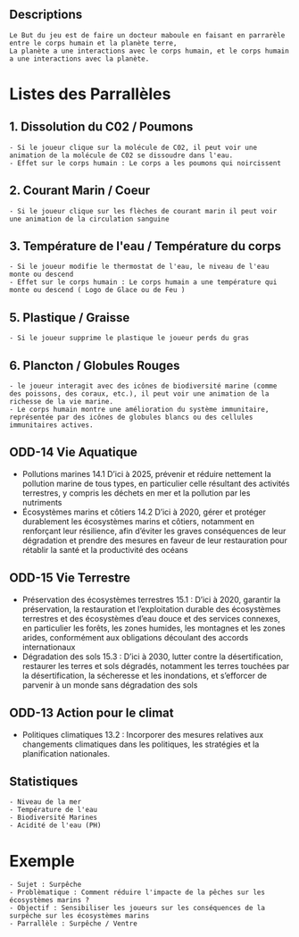 ## Descriptions
    Le But du jeu est de faire un docteur maboule en faisant en parrarèle entre le corps humain et la planète terre,
    La planète a une interactions avec le corps humain, et le corps humain a une interactions avec la planète.

# Listes des Parrallèles 

## 1. Dissolution du C02 / Poumons
    - Si le joueur clique sur la molécule de C02, il peut voir une animation de la molécule de C02 se dissoudre dans l'eau.
    - Effet sur le corps humain : Le corps a les poumons qui noircissent
## 2. Courant Marin / Coeur
    - Si le joueur clique sur les flèches de courant marin il peut voir une animation de la circulation sanguine
## 3. Température de l'eau / Température du corps
    - Si le joueur modifie le thermostat de l'eau, le niveau de l'eau monte ou descend
    - Effet sur le corps humain : Le corps humain a une température qui monte ou descend ( Logo de Glace ou de Feu )
## 5. Plastique / Graisse
    - Si le joueur supprime le plastique le joueur perds du gras
## 6. Plancton / Globules Rouges
    - le joueur interagit avec des icônes de biodiversité marine (comme des poissons, des coraux, etc.), il peut voir une animation de la richesse de la vie marine.
    - Le corps humain montre une amélioration du système immunitaire, représentée par des icônes de globules blancs ou des cellules immunitaires actives.

## ODD-14 Vie Aquatique
 - Pollutions marines 	14.1 D’ici à 2025, prévenir et réduire nettement la pollution marine de tous types, en particulier celle résultant des activités terrestres, y compris les déchets en mer et la pollution par les nutriments
 - Écosystèmes marins et côtiers 	14.2 D’ici à 2020, gérer et protéger durablement les écosystèmes marins et côtiers, notamment en renforçant leur résilience, afin d’éviter les graves conséquences de leur dégradation et prendre des mesures en faveur de leur restauration pour rétablir la santé et la productivité des océans

## ODD-15 Vie Terrestre
 - Préservation des écosystèmes terrestres 	15.1 : D’ici à 2020, garantir la préservation, la restauration et l’exploitation durable des écosystèmes terrestres et des écosystèmes d’eau douce et des services connexes, en particulier les forêts, les zones humides, les montagnes et les zones arides, conformément aux obligations découlant des accords internationaux
 - Dégradation des sols 	15.3 : D’ici à 2030, lutter contre la désertification, restaurer les terres et sols dégradés, notamment les terres touchées par la désertification, la sécheresse et les inondations, et s’efforcer de parvenir à un monde sans dégradation des sols
  
## ODD-13 Action pour le climat
 - Politiques climatiques 	13.2 : Incorporer des mesures relatives aux changements climatiques dans les politiques, les stratégies et la planification nationales.

## Statistiques 
    - Niveau de la mer
    - Température de l'eau
    - Biodiversité Marines
    - Acidité de l'eau (PH)
  
# Exemple 
    - Sujet : Surpêche
    - Problèmatique : Comment réduire l'impacte de la pêches sur les écosystèmes marins ?
    - Objectif : Sensibiliser les joueurs sur les conséquences de la surpêche sur les écosystèmes marins
    - Parrallèle : Surpêche / Ventre